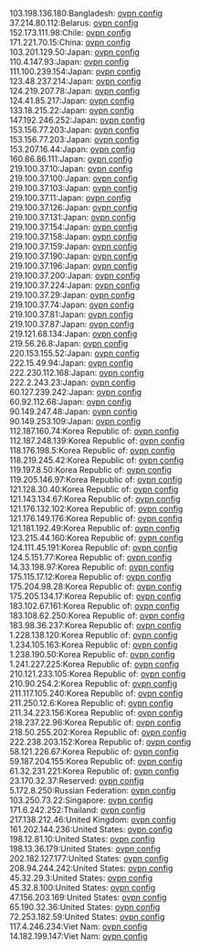 103.198.136.180:Bangladesh: [ovpn config](vpn/103_198_136_180.ovpn)  
37.214.80.112:Belarus: [ovpn config](vpn/37_214_80_112.ovpn)  
152.173.111.98:Chile: [ovpn config](vpn/152_173_111_98.ovpn)  
171.221.70.15:China: [ovpn config](vpn/171_221_70_15.ovpn)  
103.201.129.50:Japan: [ovpn config](vpn/103_201_129_50.ovpn)  
110.4.147.93:Japan: [ovpn config](vpn/110_4_147_93.ovpn)  
111.100.239.154:Japan: [ovpn config](vpn/111_100_239_154.ovpn)  
123.48.237.214:Japan: [ovpn config](vpn/123_48_237_214.ovpn)  
124.219.207.78:Japan: [ovpn config](vpn/124_219_207_78.ovpn)  
124.41.85.217:Japan: [ovpn config](vpn/124_41_85_217.ovpn)  
133.18.215.22:Japan: [ovpn config](vpn/133_18_215_22.ovpn)  
147.192.246.252:Japan: [ovpn config](vpn/147_192_246_252.ovpn)  
153.156.77.203:Japan: [ovpn config](vpn/153_156_77_203.ovpn)  
153.156.77.203:Japan: [ovpn config](vpn/153_156_77_203.ovpn)  
153.207.16.44:Japan: [ovpn config](vpn/153_207_16_44.ovpn)  
160.86.86.111:Japan: [ovpn config](vpn/160_86_86_111.ovpn)  
219.100.37.10:Japan: [ovpn config](vpn/219_100_37_10.ovpn)  
219.100.37.100:Japan: [ovpn config](vpn/219_100_37_100.ovpn)  
219.100.37.103:Japan: [ovpn config](vpn/219_100_37_103.ovpn)  
219.100.37.11:Japan: [ovpn config](vpn/219_100_37_11.ovpn)  
219.100.37.126:Japan: [ovpn config](vpn/219_100_37_126.ovpn)  
219.100.37.131:Japan: [ovpn config](vpn/219_100_37_131.ovpn)  
219.100.37.154:Japan: [ovpn config](vpn/219_100_37_154.ovpn)  
219.100.37.158:Japan: [ovpn config](vpn/219_100_37_158.ovpn)  
219.100.37.159:Japan: [ovpn config](vpn/219_100_37_159.ovpn)  
219.100.37.190:Japan: [ovpn config](vpn/219_100_37_190.ovpn)  
219.100.37.196:Japan: [ovpn config](vpn/219_100_37_196.ovpn)  
219.100.37.200:Japan: [ovpn config](vpn/219_100_37_200.ovpn)  
219.100.37.224:Japan: [ovpn config](vpn/219_100_37_224.ovpn)  
219.100.37.29:Japan: [ovpn config](vpn/219_100_37_29.ovpn)  
219.100.37.74:Japan: [ovpn config](vpn/219_100_37_74.ovpn)  
219.100.37.81:Japan: [ovpn config](vpn/219_100_37_81.ovpn)  
219.100.37.87:Japan: [ovpn config](vpn/219_100_37_87.ovpn)  
219.121.68.134:Japan: [ovpn config](vpn/219_121_68_134.ovpn)  
219.56.26.8:Japan: [ovpn config](vpn/219_56_26_8.ovpn)  
220.153.155.52:Japan: [ovpn config](vpn/220_153_155_52.ovpn)  
222.15.49.94:Japan: [ovpn config](vpn/222_15_49_94.ovpn)  
222.230.112.168:Japan: [ovpn config](vpn/222_230_112_168.ovpn)  
222.2.243.23:Japan: [ovpn config](vpn/222_2_243_23.ovpn)  
60.127.239.242:Japan: [ovpn config](vpn/60_127_239_242.ovpn)  
60.92.112.68:Japan: [ovpn config](vpn/60_92_112_68.ovpn)  
90.149.247.48:Japan: [ovpn config](vpn/90_149_247_48.ovpn)  
90.149.253.109:Japan: [ovpn config](vpn/90_149_253_109.ovpn)  
112.187.160.74:Korea Republic of: [ovpn config](vpn/112_187_160_74.ovpn)  
112.187.248.139:Korea Republic of: [ovpn config](vpn/112_187_248_139.ovpn)  
118.176.198.5:Korea Republic of: [ovpn config](vpn/118_176_198_5.ovpn)  
118.219.245.42:Korea Republic of: [ovpn config](vpn/118_219_245_42.ovpn)  
119.197.8.50:Korea Republic of: [ovpn config](vpn/119_197_8_50.ovpn)  
119.205.146.97:Korea Republic of: [ovpn config](vpn/119_205_146_97.ovpn)  
121.128.30.40:Korea Republic of: [ovpn config](vpn/121_128_30_40.ovpn)  
121.143.134.67:Korea Republic of: [ovpn config](vpn/121_143_134_67.ovpn)  
121.176.132.102:Korea Republic of: [ovpn config](vpn/121_176_132_102.ovpn)  
121.176.149.176:Korea Republic of: [ovpn config](vpn/121_176_149_176.ovpn)  
121.181.192.49:Korea Republic of: [ovpn config](vpn/121_181_192_49.ovpn)  
123.215.44.160:Korea Republic of: [ovpn config](vpn/123_215_44_160.ovpn)  
124.111.45.191:Korea Republic of: [ovpn config](vpn/124_111_45_191.ovpn)  
124.5.151.77:Korea Republic of: [ovpn config](vpn/124_5_151_77.ovpn)  
14.33.198.97:Korea Republic of: [ovpn config](vpn/14_33_198_97.ovpn)  
175.115.17.12:Korea Republic of: [ovpn config](vpn/175_115_17_12.ovpn)  
175.204.98.28:Korea Republic of: [ovpn config](vpn/175_204_98_28.ovpn)  
175.205.134.17:Korea Republic of: [ovpn config](vpn/175_205_134_17.ovpn)  
183.102.67.161:Korea Republic of: [ovpn config](vpn/183_102_67_161.ovpn)  
183.108.62.250:Korea Republic of: [ovpn config](vpn/183_108_62_250.ovpn)  
183.98.36.237:Korea Republic of: [ovpn config](vpn/183_98_36_237.ovpn)  
1.228.138.120:Korea Republic of: [ovpn config](vpn/1_228_138_120.ovpn)  
1.234.105.163:Korea Republic of: [ovpn config](vpn/1_234_105_163.ovpn)  
1.238.190.50:Korea Republic of: [ovpn config](vpn/1_238_190_50.ovpn)  
1.241.227.225:Korea Republic of: [ovpn config](vpn/1_241_227_225.ovpn)  
210.121.233.105:Korea Republic of: [ovpn config](vpn/210_121_233_105.ovpn)  
210.90.254.2:Korea Republic of: [ovpn config](vpn/210_90_254_2.ovpn)  
211.117.105.240:Korea Republic of: [ovpn config](vpn/211_117_105_240.ovpn)  
211.250.12.6:Korea Republic of: [ovpn config](vpn/211_250_12_6.ovpn)  
211.34.223.156:Korea Republic of: [ovpn config](vpn/211_34_223_156.ovpn)  
218.237.22.96:Korea Republic of: [ovpn config](vpn/218_237_22_96.ovpn)  
218.50.255.202:Korea Republic of: [ovpn config](vpn/218_50_255_202.ovpn)  
222.238.203.152:Korea Republic of: [ovpn config](vpn/222_238_203_152.ovpn)  
58.121.226.67:Korea Republic of: [ovpn config](vpn/58_121_226_67.ovpn)  
59.187.204.155:Korea Republic of: [ovpn config](vpn/59_187_204_155.ovpn)  
61.32.231.221:Korea Republic of: [ovpn config](vpn/61_32_231_221.ovpn)  
23.170.32.37:Reserved: [ovpn config](vpn/23_170_32_37.ovpn)  
5.172.8.250:Russian Federation: [ovpn config](vpn/5_172_8_250.ovpn)  
103.250.73.22:Singapore: [ovpn config](vpn/103_250_73_22.ovpn)  
171.6.242.252:Thailand: [ovpn config](vpn/171_6_242_252.ovpn)  
217.138.212.46:United Kingdom: [ovpn config](vpn/217_138_212_46.ovpn)  
161.202.144.236:United States: [ovpn config](vpn/161_202_144_236.ovpn)  
198.12.81.10:United States: [ovpn config](vpn/198_12_81_10.ovpn)  
198.13.36.179:United States: [ovpn config](vpn/198_13_36_179.ovpn)  
202.182.127.177:United States: [ovpn config](vpn/202_182_127_177.ovpn)  
208.94.244.242:United States: [ovpn config](vpn/208_94_244_242.ovpn)  
45.32.29.3:United States: [ovpn config](vpn/45_32_29_3.ovpn)  
45.32.8.100:United States: [ovpn config](vpn/45_32_8_100.ovpn)  
47.156.203.169:United States: [ovpn config](vpn/47_156_203_169.ovpn)  
65.190.32.36:United States: [ovpn config](vpn/65_190_32_36.ovpn)  
72.253.182.59:United States: [ovpn config](vpn/72_253_182_59.ovpn)  
117.4.246.234:Viet Nam: [ovpn config](vpn/117_4_246_234.ovpn)  
14.182.199.147:Viet Nam: [ovpn config](vpn/14_182_199_147.ovpn)  
